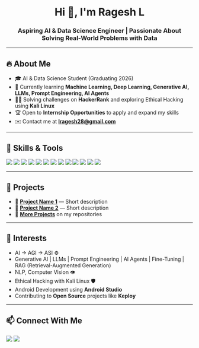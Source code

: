 <h1 align="center">Hi 👋, I'm Ragesh L</h1>
<h3 align="center">Aspiring AI & Data Science Engineer | Passionate About Solving Real-World Problems with Data</h3>

---

## 🔥 About Me
- 🎓 AI & Data Science Student (Graduating 2026)
- 🌱 Currently learning **Machine Learning, Deep Learning, Generative AI, LLMs, Prompt Engineering, AI Agents**
- 👨‍💻 Solving challenges on **HackerRank** and exploring Ethical Hacking using **Kali Linux**
- 🏆 Open to **Internship Opportunities** to apply and expand my skills
- ✉️ Contact me at **lragesh28@gmail.com**

---

## 🚀 Skills & Tools
<p align="left">
  <img src="https://img.shields.io/badge/Python-3776AB?style=for-the-badge&logo=python&logoColor=white" />
  <img src="https://img.shields.io/badge/Mojo-E84D2A?style=for-the-badge&logo=mojo&logoColor=white" />
  <img src="https://img.shields.io/badge/SQL-025E8C?style=for-the-badge&logo=postgresql&logoColor=white" />
  <img src="https://img.shields.io/badge/Machine%20Learning-FF6F00?style=for-the-badge&logo=scikitlearn&logoColor=white" />
  <img src="https://img.shields.io/badge/Generative%20AI-000000?style=for-the-badge&logo=openai&logoColor=white" />
  <img src="https://img.shields.io/badge/NLP-CC342D?style=for-the-badge&logo=spacy&logoColor=white" />
  <img src="https://img.shields.io/badge/Power%20BI-F2C811?style=for-the-badge&logo=powerbi&logoColor=black" />
  <img src="https://img.shields.io/badge/Excel-217346?style=for-the-badge&logo=microsoft-excel&logoColor=white" />
  <img src="https://img.shields.io/badge/VS%20Code-007ACC?style=for-the-badge&logo=visual-studio-code&logoColor=white" />
  <img src="https://img.shields.io/badge/PyCharm-000000?style=for-the-badge&logo=pycharm&logoColor=white" />
  <img src="https://img.shields.io/badge/VirtualBox-183A61?style=for-the-badge&logo=virtualbox&logoColor=white" />
  <img src="https://img.shields.io/badge/Kali%20Linux-557C94?style=for-the-badge&logo=kalilinux&logoColor=white" />
  <img src="https://img.shields.io/badge/Android%20Studio-3DDC84?style=for-the-badge&logo=android-studio&logoColor=white" />
</p>

---

## 📌 Projects
- 🔗 **[Project Name 1](#)** — Short description
- 🔗 **[Project Name 2](#)** — Short description
- 🔗 **[More Projects](#)** on my repositories

---

## 🌱 Interests
- AI → AGI → ASI ⚙️
- Generative AI | LLMs | Prompt Engineering | AI Agents | Fine-Tuning | RAG (Retrieval-Augmented Generation)
- NLP, Computer Vision 👁️
- Ethical Hacking with Kali Linux 🛡️
- Android Development using **Android Studio**
- Contributing to **Open Source** projects like **Keploy**

---

## 📫 Connect With Me
<p align="left">
  <a href="https://linkedin.com/in/YOUR-LINK" target="blank"><img align="center" src="https://img.shields.io/badge/LinkedIn-0A66C2?style=for-the-badge&logo=linkedin&logoColor=white" /></a>
  <a href="mailto:lragesh28@gmail.com"><img align="center" src="https://img.shields.io/badge/Gmail-D14836?style=for-the-badge&logo=gmail&logoColor=white" /></a>
</p>

